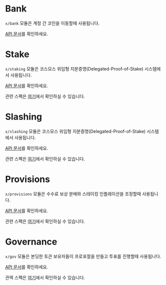 # Bank

`x/bank` 모듈은 계정 간 코인을 이동할때 사용됩니다.

[API 문서](https://godoc.org/github.com/pocblockchain/pocc/x/bank)를 확인하세요.

# Stake

`x/staking` 모듈은 코스모스 위임형 지분증명(Delegated-Proof-of-Stake) 시스템에서 사용됩니다.

[API 문서](https://godoc.org/github.com/pocblockchain/pocc/x/staking)를 확인하세요.

관련 스펙은 [여기](https://github.com/pocblockchain/pocc/tree/master/docs/spec/staking)에서 확인하실 수 있습니다.


# Slashing

`x/slashing` 모듈은 코스모스 위임형 지분증명(Delegated-Proof-of-Stake) 시스템에서 사용됩니다.

[API 문서](https://godoc.org/github.com/pocblockchain/pocc/x/slashing)를 확인하세요.

관련 스펙은 [여기](https://github.com/pocblockchain/pocc/tree/master/docs/spec/slashing)에서 확인하실 수 있습니다.

# Provisions

`x/provisions` 모듈은 수수료 보상 분배와 스테이킹 인플레이션을 조정할때 사용됩니다.

[API 문서](https://godoc.org/github.com/pocblockchain/pocc/x/distribution)를 확인하세요.

관련 스펙은 [여기](https://github.com/pocblockchain/pocc/tree/master/docs/spec/distribution)에서 확인하실 수 있습니다.

# Governance

`x/gov` 모듈은 본딩한 토큰 보유자들이 프로포절을 만들고 투표를 진행할때 사용됩니다.

[API 문서](https://godoc.org/github.com/pocblockchain/pocc/x/gov)를 확인하세요.

관렉 스펙은 [여기](https://github.com/pocblockchain/pocc/tree/master/docs/spec/governance)에서 확인하실 수 있습니다.
